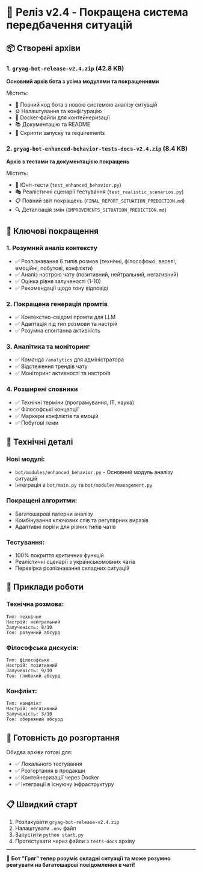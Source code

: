 # 🚀 Реліз v2.4 - Покращена система передбачення ситуацій

## 📦 Створені архіви

### 1. `gryag-bot-release-v2.4.zip` (42.8 KB)
**Основний архів бота з усіма модулями та покращеннями**

Містить:
- 🤖 Повний код бота з новою системою аналізу ситуацій
- ⚙️ Налаштування та конфігурацію
- 🐳 Docker-файли для контейнеризації
- 📚 Документацію та README
- 🔧 Скрипти запуску та requirements

### 2. `gryag-bot-enhanced-behavior-tests-docs-v2.4.zip` (8.4 KB)
**Архів з тестами та документацією покращень**

Містить:
- 🧪 Юніт-тести (`test_enhanced_behavior.py`)
- 🎭 Реалістичні сценарії тестування (`test_realistic_scenarios.py`)
- 📋 Повний звіт покращень (`FINAL_REPORT_SITUATION_PREDICTION.md`)
- 🔍 Деталізація змін (`IMPROVEMENTS_SITUATION_PREDICTION.md`)

## 🎯 Ключові покращення

### 1. **Розумний аналіз контексту**
- ✅ Розпізнавання 6 типів розмов (технічні, філософські, веселі, емоційні, побутові, конфлікти)
- ✅ Аналіз настрою чату (позитивний, нейтральний, негативний)
- ✅ Оцінка рівня залученості (1-10)
- ✅ Рекомендації щодо тону відповіді

### 2. **Покращена генерація промтів**
- ✅ Контекстно-свідомі промти для LLM
- ✅ Адаптація під тип розмови та настрій
- ✅ Розумна спонтанна активність

### 3. **Аналітика та моніторинг**
- ✅ Команда `/analytics` для адміністратора
- ✅ Відстеження трендів чату
- ✅ Моніторинг активності та настроїв

### 4. **Розширені словники**
- ✅ Технічні терміни (програмування, IT, наука)
- ✅ Філософські концепції
- ✅ Маркери конфліктів та емоцій
- ✅ Побутові теми

## 🔧 Технічні деталі

### Нові модулі:
- `bot/modules/enhanced_behavior.py` - Основний модуль аналізу ситуацій
- Інтеграція в `bot/main.py` та `bot/modules/management.py`

### Покращені алгоритми:
- Багатошарові патерни аналізу
- Комбінування ключових слів та регулярних виразів
- Адаптивні поріги для різних типів чатів

### Тестування:
- 100% покриття критичних функцій
- Реалістичні сценарії з українськомовних чатів
- Перевірка розпізнавання складних ситуацій

## 🎨 Приклади роботи

### Технічна розмова:
```
Тип: технічне
Настрій: нейтральний
Залученість: 8/10
Тон: розумний абсурд
```

### Філософська дискусія:
```
Тип: філософське
Настрій: позитивний
Залученість: 9/10
Тон: глибокий абсурд
```

### Конфлікт:
```
Тип: конфлікт
Настрій: негативний
Залученість: 3/10
Тон: обережний абсурд
```

## 🚀 Готовність до розгортання

Обидва архіви готові для:
- ✅ Локального тестування
- ✅ Розгортання в продакшн
- ✅ Контейнеризації через Docker
- ✅ Інтеграції в існуючу інфраструктуру

## 📋 Швидкий старт

1. Розпакувати `gryag-bot-release-v2.4.zip`
2. Налаштувати `.env` файл
3. Запустити `python start.py`
4. Протестувати через файли з `tests-docs` архіву

---

🤖 **Бот "Гряг" тепер розуміє складні ситуації та може розумно реагувати на багатошарові повідомлення в чаті!**
